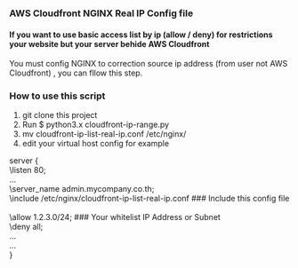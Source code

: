 ### AWS Cloudfront NGINX Real IP Config file ###

#### If you want to use basic access list by ip (allow / deny) for restrictions your website but your server behide AWS Cloudfront
You must config NGINX to correction source ip address (from user not AWS Cloudfront) , you can fllow this step.

### How to use this script
1. git clone this project
2. Run $ python3.x cloudfront-ip-range.py
3. mv cloudfront-ip-list-real-ip.conf /etc/nginx/
4. edit your virtual host config for example

server {<br/>
  \listen 80;<br/>
  \...<br/>
  \server_name admin.mycompany.co.th;<br/>
  \include /etc/nginx/cloudfront-ip-list-real-ip.conf ### Include this config file<br/>
  <br/>
  \allow 1.2.3.0/24; ### Your whitelist IP Address or Subnet<br/>
  \deny all;<br/>
  \...<br/>
  \...<br/>
}<br/>
  
